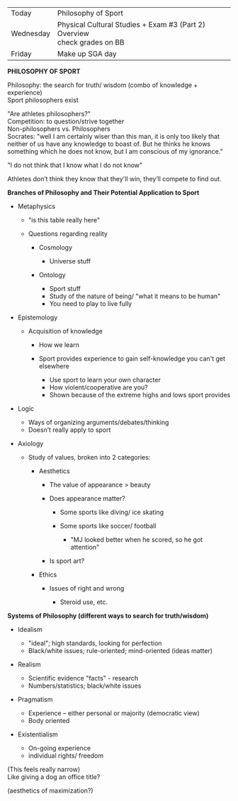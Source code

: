 |   |   |
|---|---|
|Today|Philosophy of Sport|
|Wednesday|Physical Cultural Studies + Exam #3 (Part 2) Overview  <br>check grades on BB|
|Friday|Make up SGA day|
 
**PHILOSOPHY OF SPORT**
 
Philosophy: the search for truth/ wisdom (combo of knowledge + experience)  
Sport philosophers exist
 
"Are athletes philosophers?"  
Competition: to question/strive together  
Non-philosophers vs. Philosophers  
Socrates: "well I am certainly wiser than this man, it is only too likely that neither of us have any knowledge to boast of. But he thinks he knows something which he does not know, but I am conscious of my ignorance."
 
"I do not think that I know what I do not know"
 
Athletes don’t think they know that they'll win, they’ll compete to find out.
 
**Branches of Philosophy and Their Potential Application to Sport**

- Metaphysics
    
    - "is this table really here"
    - Questions regarding reality
        
        - Cosmology
            
            - Universe stuff
        - Ontology
            
            - Sport stuff
            - Study of the nature of being/ "what it means to be human"
            - You need to play to live fully
- Epistemology
    
    - Acquisition of knowledge
        
        - How we learn
        - Sport provides experience to gain self-knowledge you can't get elsewhere
            
            - Use sport to learn your own character
            - How violent/cooperative are you?
            - Shown because of the extreme highs and lows sport provides
- Logic
    
    - Ways of organizing arguments/debates/thinking
    - Doesn’t really apply to sport
- Axiology
    
    - Study of values, broken into 2 categories:
        
        - Aesthetics
            
            - The value of appearance > beauty
            - Does appearance matter?
                
                - Some sports like diving/ ice skating
                - Some sports like soccer/ football
                    
                    - "MJ looked better when he scored, so he got attention"
            - Is sport art?
        - Ethics
            
            - Issues of right and wrong
                
                - Steroid use, etc.

**Systems of Philosophy (different ways to search for truth/wisdom)**

- Idealism
    
    - "ideal"; high standards, looking for perfection
    - Black/white issues; rule-oriented; mind-oriented (ideas matter)
- Realism
    
    - Scientific evidence "facts" - research
    - Numbers/statistics; black/white issues
- Pragmatism
    
    - Experience – either personal or majority (democratic view)
    - Body oriented
- Existentialism
    
    - On-going experience
    - individual rights/ freedom

(This feels really narrow)  
Like giving a dog an office title?

(aesthetics of maximization?)